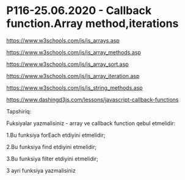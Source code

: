 # P116-25.06.2020 - Callback function.Array method,iterations

https://www.w3schools.com/js/js_arrays.asp

https://www.w3schools.com/js/js_array_methods.asp

https://www.w3schools.com/js/js_array_sort.asp

https://www.w3schools.com/js/js_array_iteration.asp

https://www.w3schools.com/js/js_string_methods.asp

https://www.dashingd3js.com/lessons/javascript-callback-functions

Tapshiriq:


Fuksiyalar yazmalisiniz - array ve callback function qebul etmelidir:

1.Bu funksiya forEach etdiyini etmelidir;

2.Bu funksiya find etdiyini etmelidir;

3.Bu funksiya filter etdiyini etmelidir;

3 ayri funksiya yazmalisiniz
